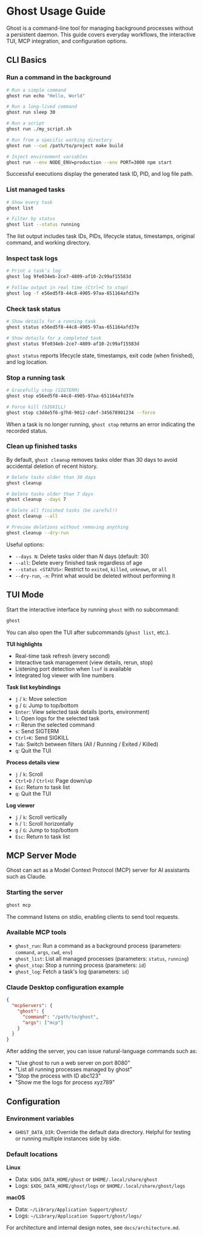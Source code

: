 # Ghost Usage Guide

Ghost is a command-line tool for managing background processes without a persistent daemon. This guide covers everyday workflows, the interactive TUI, MCP integration, and configuration options.

## CLI Basics

### Run a command in the background

```bash
# Run a simple command
ghost run echo "Hello, World"

# Run a long-lived command
ghost run sleep 30

# Run a script
ghost run ./my_script.sh

# Run from a specific working directory
ghost run --cwd /path/to/project make build

# Inject environment variables
ghost run --env NODE_ENV=production --env PORT=3000 npm start
```

Successful executions display the generated task ID, PID, and log file path.

### List managed tasks

```bash
# Show every task
ghost list

# Filter by status
ghost list --status running
```

The list output includes task IDs, PIDs, lifecycle status, timestamps, original command, and working directory.

### Inspect task logs

```bash
# Print a task's log
ghost log 9fe034eb-2ce7-4809-af10-2c99af15583d

# Follow output in real time (Ctrl+C to stop)
ghost log -f e56ed5f8-44c8-4905-97aa-651164afd37e
```

### Check task status

```bash
# Show details for a running task
ghost status e56ed5f8-44c8-4905-97aa-651164afd37e

# Show details for a completed task
ghost status 9fe034eb-2ce7-4809-af10-2c99af15583d
```

`ghost status` reports lifecycle state, timestamps, exit code (when finished), and log location.

### Stop a running task

```bash
# Gracefully stop (SIGTERM)
ghost stop e56ed5f8-44c8-4905-97aa-651164afd37e

# Force kill (SIGKILL)
ghost stop c3d4e5f6-g7h8-9012-cdef-345678901234 --force
```

When a task is no longer running, `ghost stop` returns an error indicating the recorded status.

### Clean up finished tasks

By default, `ghost cleanup` removes tasks older than 30 days to avoid accidental deletion of recent history.

```bash
# Delete tasks older than 30 days
ghost cleanup

# Delete tasks older than 7 days
ghost cleanup --days 7

# Delete all finished tasks (be careful!)
ghost cleanup --all

# Preview deletions without removing anything
ghost cleanup --dry-run
```

Useful options:

- `--days N`: Delete tasks older than *N* days (default: 30)
- `--all`: Delete every finished task regardless of age
- `--status <STATUS>`: Restrict to `exited`, `killed`, `unknown`, or `all`
- `--dry-run`, `-n`: Print what would be deleted without performing it

## TUI Mode

Start the interactive interface by running `ghost` with no subcommand:

```bash
ghost
```

You can also open the TUI after subcommands (`ghost list`, etc.).

**TUI highlights**

- Real-time task refresh (every second)
- Interactive task management (view details, rerun, stop)
- Listening port detection when `lsof` is available
- Integrated log viewer with line numbers

**Task list keybindings**

- `j` / `k`: Move selection
- `g` / `G`: Jump to top/bottom
- `Enter`: View selected task details (ports, environment)
- `l`: Open logs for the selected task
- `r`: Rerun the selected command
- `s`: Send SIGTERM
- `Ctrl+K`: Send SIGKILL
- `Tab`: Switch between filters (All / Running / Exited / Killed)
- `q`: Quit the TUI

**Process details view**

- `j` / `k`: Scroll
- `Ctrl+D` / `Ctrl+U`: Page down/up
- `Esc`: Return to task list
- `q`: Quit the TUI

**Log viewer**

- `j` / `k`: Scroll vertically
- `h` / `l`: Scroll horizontally
- `g` / `G`: Jump to top/bottom
- `Esc`: Return to task list

## MCP Server Mode

Ghost can act as a Model Context Protocol (MCP) server for AI assistants such as Claude.

### Starting the server

```bash
ghost mcp
```

The command listens on stdio, enabling clients to send tool requests.

### Available MCP tools

- `ghost_run`: Run a command as a background process (parameters: `command`, `args`, `cwd`, `env`)
- `ghost_list`: List all managed processes (parameters: `status`, `running`)
- `ghost_stop`: Stop a running process (parameters: `id`)
- `ghost_log`: Fetch a task's log (parameters: `id`)

### Claude Desktop configuration example

```json
{
  "mcpServers": {
    "ghost": {
      "command": "/path/to/ghost",
      "args": ["mcp"]
    }
  }
}
```

After adding the server, you can issue natural-language commands such as:

- "Use ghost to run a web server on port 8080"
- "List all running processes managed by ghost"
- "Stop the process with ID abc123"
- "Show me the logs for process xyz789"

## Configuration

### Environment variables

- `GHOST_DATA_DIR`: Override the default data directory. Helpful for testing or running multiple instances side by side.

### Default locations

**Linux**

- Data: `$XDG_DATA_HOME/ghost` or `$HOME/.local/share/ghost`
- Logs: `$XDG_DATA_HOME/ghost/logs` or `$HOME/.local/share/ghost/logs`

**macOS**

- Data: `~/Library/Application Support/ghost/`
- Logs: `~/Library/Application Support/ghost/logs/`

For architecture and internal design notes, see `docs/architecture.md`.
